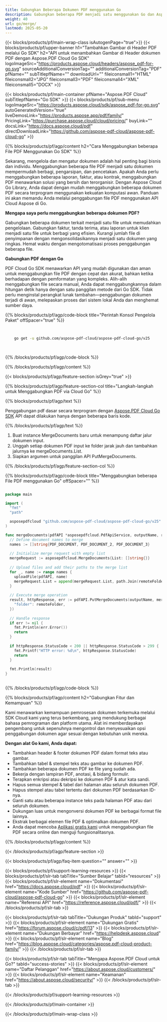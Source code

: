 ```yaml
---
title: Gabungkan Beberapa Dokumen PDF menggunakan Go
description: Gabungkan beberapa PDF menjadi satu menggunakan Go dan Aspose.PDF Cloud SDK.
weight: 40
url: go/merge/
lastmod: 2025-05-20
---
```


{{< blocks/products/pf/main-wrap-class isAutogenPage="true">}}
{{< blocks/products/pf/upper-banner h1="Tambahkan Gambar di Header PDF melalui Go SDK" h2="API untuk menambahkan Gambar di Header dokumen PDF dengan Aspose.PDF Cloud Go SDK" logoImageSrc="https://products.aspose.cloud/headers/aspose_pdf-for-go.svg" sourceAdditionalConversionTag="" additionalConversionTag="PDF" pfName="" subTitlepfName="" downloadUrl="" fileiconsmall1="HTML" fileiconsmall2="JPG" fileiconsmall3="PDF" fileiconsmall4="XML" fileiconsmall5="DOCX" >}}

{{< blocks/products/pf/main-container pfName="Aspose.PDF Cloud" subTitlepfName="Go SDK" >}}
{{< blocks/products/pf/sub-menu logoImageSrc="https://products.aspose.cloud/sdk/aspose_pdf-for-go.svg"
autoGeneratedVersion="true"
liveDemosLink="https://products.aspose.app/pdf/family/" PricingLink="https://purchase.aspose.cloud/cloud/pricing/" buyLink="" docsLink="https://docs.aspose.cloud/pdf"  directDownloadLink="https://github.com/aspose-pdf-cloud/aspose-pdf-cloud-go" >}}

{{% blocks/products/pf/agp/content h2="Cara Menggabungkan beberapa File PDF Menggunakan Go SDK" %}}

Sekarang, mengelola dan mengatur dokumen adalah hal penting bagi bisnis dan individu. Menggabungkan beberapa file PDF menjadi satu dokumen mempermudah berbagi, pengarsipan, dan pencetakan. Apakah Anda perlu menggabungkan beberapa laporan, faktur, atau kontrak, menggabungkan PDF menawarkan solusi yang bersih dan terorganisir. Dengan Aspose Cloud Go Library, Anda dapat dengan mudah menggabungkan beberapa dokumen PDF secara terprogram menggunakan kekuatan komputasi awan. Panduan ini akan memandu Anda melalui penggabungan file PDF menggunakan API Cloud Aspose di Go.

**Mengapa saya perlu menggabungkan beberapa dokumen PDF?**

Gabungkan beberapa dokumen terkait menjadi satu file untuk memudahkan pengelolaan. Gabungkan faktur, tanda terima, atau laporan untuk klien menjadi satu file untuk berbagi yang efisien. Kurangi jumlah file di penyimpanan dengan mengonsolidasikannya menjadi satu dokumen yang ringkas. Hemat waktu dengan mengotomatisasi proses penggabungan beberapa file.

**Gabungkan PDF dengan Go**

PDF Cloud Go SDK menawarkan API yang mudah digunakan dan aman untuk menggabungkan file PDF dengan cepat dan akurat, bahkan ketika berhadapan dengan pemformatan yang kompleks. Alih-alih menggabungkan file secara manual, Anda dapat menggabungkannya dalam hitungan detik hanya dengan satu panggilan metode dari Go SDK. Tidak perlu menginstal perangkat lunak tambahan—penggabungan dokumen terjadi di awan, melepaskan proses dari sistem lokal Anda dan menghemat sumber daya.

{{% blocks/products/pf/agp/code-block title="Perintah Konsol Pengelola Paket" offSpacer="true" %}}

```bash

     
    go get -u github.com/aspose-pdf-cloud/aspose-pdf-cloud-go/v25
     
     

```

{{% /blocks/products/pf/agp/code-block %}}

{{% /blocks/products/pf/agp/content %}}

{{< blocks/products/pf/agp/feature-section isGrey="true" >}}

{{% blocks/products/pf/agp/feature-section-col title="Langkah-langkah untuk Menggabungkan PDF via Cloud Go" %}}

{{% blocks/products/pf/agp/text %}}

Penggabungan pdf dasar secara terprogram dengan
[Aspose.PDF Cloud Go SDK](https://products.aspose.cloud/pdf/go/)
API dapat dilakukan hanya dengan beberapa baris kode.

{{% /blocks/products/pf/agp/text %}}

1. Buat instance MergeDocuments baru untuk menampung daftar jalur dokumen input.
2. Unggah setiap dokumen PDF input ke folder jarak jauh dan tambahkan jalurnya ke mergeDocuments.List.
3. Siapkan argumen untuk panggilan API PutMergeDocuments.

{{% /blocks/products/pf/agp/feature-section-col %}}

{{% blocks/products/pf/agp/code-block title="Menggabungkan beberapa File PDF menggunakan Go" offSpacer="" %}}

```go

package main

import (
  "fmt"
  "path"

  asposepdfcloud "github.com/aspose-pdf-cloud/aspose-pdf-cloud-go/v25"
)

func mergeDocuments(pdfAPI *asposepdfcloud.PdfApiService, outputName, remoteFolder string) {
  // Define document names to merge
  names := []string{PDF_DOCUMENT, PDF_DOCUMENT_2, PDF_DOCUMENT_3}
  
  // Initialize merge request with empty list
  mergeRequest := asposepdfcloud.MergeDocuments{List: []string{}}
  
  // Upload files and add their paths to the merge list
  for _, name := range names {
    uploadFile(pdfAPI, name)
    mergeRequest.List = append(mergeRequest.List, path.Join(remoteFolder, name))
  }
  
  // Execute merge operation
  result, httpResponse, err := pdfAPI.PutMergeDocuments(outputName, mergeRequest, map[string]interface{}{
    "folder": remoteFolder,
  })
  
  // Handle response
  if err != nil {
    fmt.Println(err.Error())
    return
  }
  
  if httpResponse.StatusCode < 200 || httpResponse.StatusCode > 299 {
    fmt.Printf("HTTP error: %d\n", httpResponse.StatusCode)
    return
  }
  
  fmt.Println(result)
}
  
```

{{% /blocks/products/pf/agp/code-block %}}

{{% blocks/products/pf/agp/content h2="Gabungkan Fitur dan Kemampuan" %}}

Kami menawarkan kemampuan pemrosesan dokumen terkemuka melalui SDK Cloud kami yang terus berkembang, yang mendukung berbagai bahasa pemrograman dan platform utama. Alat ini memberdayakan pengembang untuk sepenuhnya mengontrol dan menyesuaikan opsi penggabungan dokumen agar sesuai dengan kebutuhan unik mereka.

**Dengan alat Go kami, Anda dapat:**

+ Tambahkan header & footer dokumen PDF dalam format teks atau gambar.
+ Tambahkan tabel & stempel teks atau gambar ke dokumen PDF.
+ Tambahkan beberapa dokumen PDF ke file yang sudah ada.
+ Bekerja dengan lampiran PDF, anotasi, & bidang formulir.
+ Terapkan enkripsi atau dekripsi ke dokumen PDF & atur kata sandi.
+ Hapus semua stempel & tabel dari halaman atau seluruh dokumen PDF.
+ Hapus stempel atau tabel tertentu dari dokumen PDF berdasarkan ID-nya.
+ Ganti satu atau beberapa instance teks pada halaman PDF atau dari seluruh dokumen.
+ Dukungan luas untuk mengonversi dokumen PDF ke berbagai format file lainnya.
+ Ekstrak berbagai elemen file PDF & optimalkan dokumen PDF.
+ Anda dapat mencoba [Aplikasi gratis kami](https://products.aspose.app/pdf/merger) untuk menggabungkan file PDF secara online dan menguji fungsionalitasnya.

{{% /blocks/products/pf/agp/content %}}

{{< /blocks/products/pf/agp/feature-section >}}

{{< blocks/products/pf/agp/faq-item question="" answer="" >}}

{{< blocks/products/pf/support-learning-resources >}}
{{< blocks/products/pf/slr-tab tabTitle="Sumber Belajar" tabId="resources" >}}
{{< blocks/products/pf/slr-element name="Dokumentasi" href="https://docs.aspose.cloud/pdf" >}}
{{< blocks/products/pf/slr-element name="Kode Sumber" href="https://github.com/aspose-pdf-cloud/aspose-pdf-cloud-go" >}}
{{< blocks/products/pf/slr-element name="Referensi API" href="https://reference.aspose.cloud/pdf/" >}}
{{< /blocks/products/pf/slr-tab >}}

{{< blocks/products/pf/slr-tab tabTitle="Dukungan Produk" tabId="support" >}}
{{< blocks/products/pf/slr-element name="Dukungan Gratis" href="https://forum.aspose.cloud/c/pdf/13" >}}
{{< blocks/products/pf/slr-element name="Dukungan Berbayar" href="https://helpdesk.aspose.cloud" >}}
{{< blocks/products/pf/slr-element name="Blog" href="https://blog.aspose.cloud/categories/aspose.pdf-cloud-product-family/" >}}
{{< /blocks/products/pf/slr-tab >}}

{{< blocks/products/pf/slr-tab tabTitle="Mengapa Aspose.PDF Cloud untuk Go?" tabId="success-stories" >}}
{{< blocks/products/pf/slr-element name="Daftar Pelanggan" href="https://about.aspose.cloud/customers/" >}}
{{< blocks/products/pf/slr-element name="Keamanan" href="https://about.aspose.cloud/security/" >}}
{{< /blocks/products/pf/slr-tab >}}

{{< /blocks/products/pf/support-learning-resources >}}

{{< /blocks/products/pf/main-container >}}

{{< /blocks/products/pf/main-wrap-class >}}



